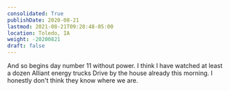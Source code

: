 ```yaml
---
consolidated: True
publishDate: 2020-08-21
lastmod: 2021-08-21T09:28:48-05:00
location: Toledo, IA
weight: -20200821
draft: false
---
```

And so begins day number 11 without power. I think I have watched at least a dozen Alliant energy trucks Drive by the house already this morning. I honestly don't think they know where we are.